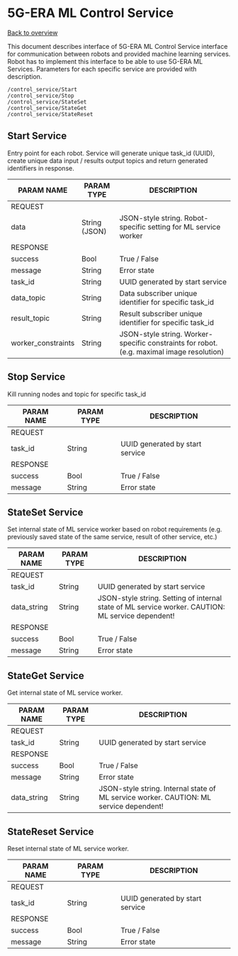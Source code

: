 # 5G-ERA ML Control Service

[Back to overview](Step-by-step.md)

This document describes interface of 5G-ERA ML Control Service interface for communication between robots and provided machine learning services. Robot has to implement this interface to be able to use 5G-ERA ML Services. Parameters for each specific service are provided with description.


```ros
/control_service/Start
/control_service/Stop
/control_service/StateSet
/control_service/StateGet
/control_service/StateReset
```

## Start Service
Entry point for each robot. Service will generate unique task_id (UUID), create unique data input / results output topics and return generated identifiers in response.


| PARAM NAME | PARAM TYPE | DESCRIPTION |
| ---------- | ---------- | ----------- |
| REQUEST  |
| data | String (JSON) | JSON-style string. Robot-specific setting for ML service worker |
| RESPONSE | 
| success | Bool | True / False |
| message | String | Error state |
| task_id | String | UUID generated by start service |
| data_topic | String | Data subscriber unique identifier for specific task_id |
| result_topic | String | Result subscriber unique identifier for specific task_id |
| worker_constraints | String | JSON-style string. Worker-specific constraints for robot. (e.g. maximal image resolution) |


## Stop Service

Kill running nodes and topic for specific task_id

| PARAM NAME | PARAM TYPE | DESCRIPTION |
| ---------- | ---------- | ----------- |
| REQUEST   |
| task_id | String | UUID generated by start service |
| RESPONSE | 
| success | Bool | True / False |
| message | String | Error state |


## StateSet Service

Set internal state of ML service worker based on robot requirements (e.g. previously saved state of the same service, result of other service, etc.)

| PARAM NAME | PARAM TYPE | DESCRIPTION |
| ---------- | ---------- | ----------- |
| REQUEST   |
| task_id | String | UUID generated by start service |
| data_string | String | JSON-style string. Setting of internal state of ML service worker. CAUTION: ML service dependent! |
| RESPONSE | 
| success | Bool | True / False |
| message | String | Error state |

## StateGet Service

Get internal state of ML service worker.

| PARAM NAME | PARAM TYPE | DESCRIPTION |
| ---------- | ---------- | ----------- |
| REQUEST   |
| task_id | String | UUID generated by start service |
| RESPONSE | 
| success | Bool | True / False |
| message | String | Error state |
| data_string | String | JSON-style string. Internal state of ML service worker. CAUTION: ML service dependent! |

## StateReset Service

Reset internal state of ML service worker.

| PARAM NAME | PARAM TYPE | DESCRIPTION |
| ---------- | ---------- | ----------- |
| REQUEST   |
| task_id | String | UUID generated by start service |
| RESPONSE | 
| success | Bool | True / False |
| message | String | Error state |
